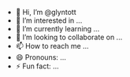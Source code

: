 - 👋 Hi, I’m @glyntott
- 👀 I’m interested in ...
- 🌱 I’m currently learning ...
- 💞️ I’m looking to collaborate on ...
- 📫 How to reach me ...
- 😄 Pronouns: ...
- ⚡ Fun fact: ...

<!---
glyntott/glyntott is a ✨ special ✨ repository because its `README.md` (this file) appears on your GitHub profile.
You can click the Preview link to take a look at your changes.
--->
